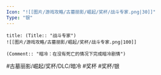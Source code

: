 ```yaml
---
Icon: "![[图片/游戏攻略/古墓丽影/崛起/奖杯/战斗专家.png|30]]"
Type: "银"
---
```

```ad-common-silver-trophy
title: (Title:: "战斗专家")
![[图片/游戏攻略/古墓丽影/崛起/奖杯/战斗专家.png|100]]

(Comment:: "暗冷：在没有死亡的情况下完成暗冷剧情")
```

#古墓丽影/崛起/奖杯/DLC/暗冷 #奖杯 #奖杯/银
